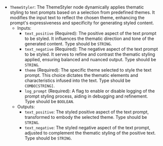 - `ThemeStyler`: The ThemeStyler node dynamically applies thematic styling to text prompts based on a selection from predefined themes. It modifies the input text to reflect the chosen theme, enhancing the prompt's expressiveness and specificity for generating styled content.
    - Inputs:
        - `text_positive` (Required): The positive aspect of the text prompt to be styled. It influences the thematic direction and tone of the generated content. Type should be `STRING`.
        - `text_negative` (Required): The negative aspect of the text prompt to be styled. It serves to refine and contrast the thematic styling applied, ensuring balanced and nuanced output. Type should be `STRING`.
        - `theme` (Required): The specific theme selected to style the text prompt. This choice dictates the thematic elements and characteristics infused into the text. Type should be `COMBO[STRING]`.
        - `log_prompt` (Required): A flag to enable or disable logging of the prompt styling process, aiding in debugging and refinement. Type should be `BOOLEAN`.
    - Outputs:
        - `text_positive`: The styled positive aspect of the text prompt, transformed to embody the selected theme. Type should be `STRING`.
        - `text_negative`: The styled negative aspect of the text prompt, adjusted to complement the thematic styling of the positive text. Type should be `STRING`.
